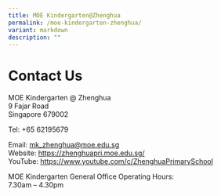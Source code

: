 ```yaml
---
title: MOE Kindergarten@Zhenghua
permalink: /moe-kindergarten-zhenghua/
variant: markdown
description: ""
---
```

# Contact Us

MOE Kindergarten @ Zhenghua    
9 Fajar Road   
Singapore 679002


Tel: +65 62195679

  

Email:&nbsp;[mk\_zhenghua@moe.edu.sg](mailto:mk_zhenghua@moe.edu.sg)   
Website:&nbsp;<a href="https://zhenghuapri.moe.edu.sg/" target="_blank">https://zhenghuapri.moe.edu.sg/</a>   
YouTube:&nbsp;<a href="https://www.youtube.com/c/ZhenghuaPrimarySchool" target="_blank">https://www.youtube.com/c/ZhenghuaPrimarySchool</a>
  

MOE Kindergarten General Office Operating Hours:    
7.30am – 4.30pm